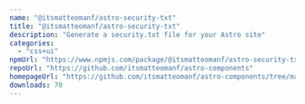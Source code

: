 ```yaml
---
name: "@itsmatteomanf/astro-security-txt"
title: "@itsmatteomanf/astro-security-txt"
description: "Generate a security.txt file for your Astro site"
categories:
  - "css+ui"
npmUrl: "https://www.npmjs.com/package/@itsmatteomanf/astro-security-txt"
repoUrl: "https://github.com/itsmatteomanf/astro-components"
homepageUrl: "https://github.com/itsmatteomanf/astro-components/tree/main/packages/astro-security-txt#readme"
downloads: 70
---
```

